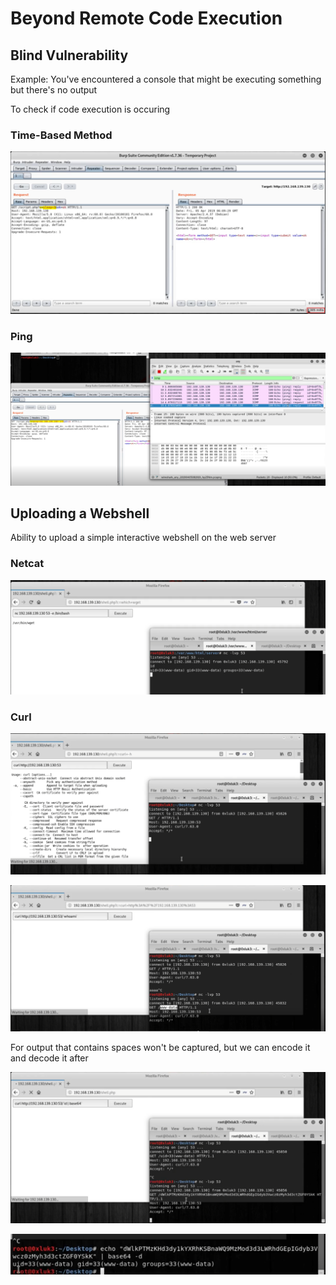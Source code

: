 # Beyond Remote Code Execution

## Blind Vulnerability

Example: You've encountered a console that might be executing something but there's no output

To check if code execution is occuring

### Time-Based Method

![](<../../../../.gitbook/assets/image (27).png>)

### Ping

![](<../../../../.gitbook/assets/image (22).png>)

## Uploading a Webshell

Ability to upload a simple interactive webshell on the web server

### Netcat

![](<../../../../.gitbook/assets/image (6).png>)

### Curl

![](<../../../../.gitbook/assets/image (24) (1).png>)

![](<../../../../.gitbook/assets/image (32).png>)

For output that contains spaces won't be captured, but we can encode it and decode it after

![](<../../../../.gitbook/assets/image (34) (1) (1).png>)

![](<../../../../.gitbook/assets/image (14) (1).png>)
